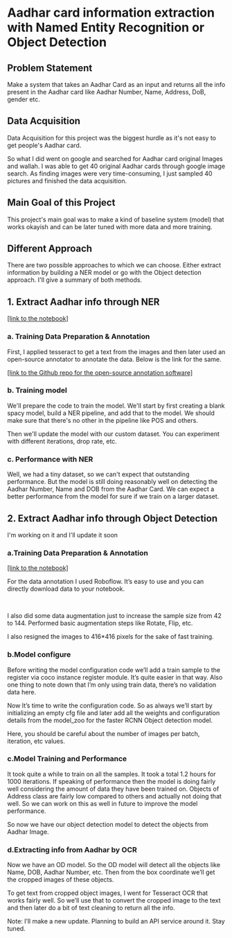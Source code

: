 <h1>Aadhar card information extraction with Named Entity Recognition or Object Detection</h1>
<h2>Problem Statement</h2>
<p>Make a system that takes an Aadhar Card as an input and returns all the info present in the Aadhar card like Aadhar Number, Name, Address, DoB, gender etc.</p>
<h2>Data Acquisition</h2>
<p>Data Acquisition for this project was the biggest hurdle as it's not easy to get people's Aadhar card. </p>
<p>So what I did went on google and searched for Aadhar card original Images and wallah. I was able to get 40 original Aadhar cards through google image search. As finding images were very time-consuming, I just sampled 40 pictures and finished the data acquisition. </p>
<h2>Main Goal of this Project</h2>
<p>This project's main goal was to make a kind of baseline system (model) that works okayish and can be later tuned with more data and more training. </p>
<h2>Different Approach</h2>
<p>There are two possible approaches to which we can choose. Either extract information by building a NER model or go with the Object detection approach. I'll give a summary of both methods.</p>
<h2>1. Extract Aadhar info through NER</h2>
<a href="https://github.com/rumankhan1/gov-id-info-extraction-with-spacy-od/blob/main/github_aadhar_extraction_ner.ipynb">[link to the notebook]</a> <br>
<h3>a. Training Data Preparation & Annotation</h3>
<p>First, I applied tesseract to get a text from the images and then later used an open-source annotator to annotate the data. Below is the link for the same.</p>
<a href="https://github.com/rumankhan1/ner-annotator">[link to the Github repo for the open-source annotation software]</a> <br>
<h3>b. Training model</h3>
<p>We'll prepare the code to train the model. We'll start by first creating a blank spacy model, build a NER pipeline, and add that to the model. We should make sure that there's no other in the pipeline like POS and others.</p>
<p>Then we'll update the model with our custom dataset. You can experiment with different iterations, drop rate, etc. </p>
<h3>c. Performance with NER</h3>
<p>Well, we had a tiny dataset, so we can't expect that outstanding performance. But the model is still doing reasonably well on detecting the Aadhar Number, Name and DOB from the Aadhar Card. We can expect a better performance from the model for sure if we train on a larger dataset. </p>
<h2>2. Extract Aadhar info through Object Detection</h2>
<p>I'm working on it and I'll update it soon</p>
<h3>a.Training Data Preparation & Annotation</h3>
<a href="https://github.com/rumankhan1/gov-id-info-extraction-with-spacy-od/blob/main/od_final_github.ipynb">[link to the notebook]</a> <br>
<p>For the data annotation I used Roboflow. It’s easy to use and you can directly download data to your notebook.</p>
<a href="https://app.roboflow.com/"></a><br>
<p>I also did some data augmentation just to increase the sample size from 42 to 144. Performed basic augmentation steps like Rotate, Flip, etc. </p>
<p>I also resigned the images to 416*416 pixels for the sake of fast training. </p>


<h3>b.Model configure</h3>
<p>Before writing the model configuration code we’ll add a train sample to the register via coco instance register module. It’s quite easier in that way. Also one thing to note down that I’m only using train data, there’s no validation data here.</p>

<p>Now It’s time to write the configuration code. So as always we’ll start by initializing an empty cfg file and later add all the weights and configuration details from the model_zoo for the faster RCNN Object detection model.</p>

<p>Here, you should be careful about the number of images per batch, iteration, etc values.</p>

<h3>c.Model Training and Performance</h3>
<p>It took quite a while to train on all the samples. It took a total 1.2 hours for 1000 iterations. If speaking of performance then the model is doing fairly well considering the amount of data they have been trained on. Objects of Address class are fairly low compared to others and actually not doing that well. So we can work on this as well in future to improve the model performance. </p>
<p>So now we have our object detection model to detect the objects from Aadhar Image.</p>

<h3>d.Extracting info from Aadhar by OCR</h3>
<p>Now we have an OD model. So the OD model will detect all the objects like Name, DOB, Aadhar Number, etc. Then from the box coordinate we’ll get the cropped images of these objects.</p>
<p>To get text from cropped object images, I went for Tesseract OCR that works fairly well. So we’ll use that to convert the cropped image to the text and then later do a bit of text cleaning to return all the info. </p>
<p>Note: I’ll make a new update. Planning  to build an API service around it. Stay tuned. </p>






